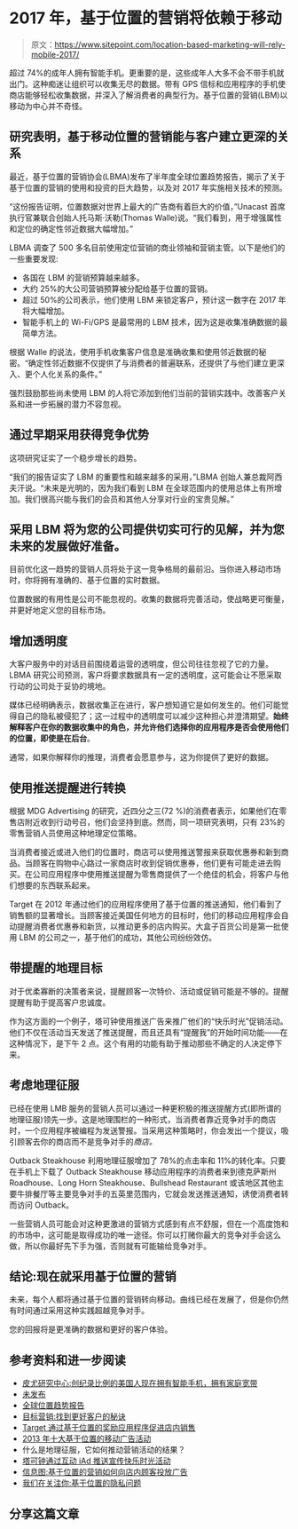 # 2017 年，基于位置的营销将依赖于移动

> 原文：<https://www.sitepoint.com/location-based-marketing-will-rely-mobile-2017/>

超过 74%的成年人拥有智能手机。更重要的是，这些成年人大多不会不带手机就出门。这种痴迷让组织可以收集无尽的数据。带有 GPS 信标和应用程序的手机使商店能够轻松收集数据，并深入了解消费者的典型行为。基于位置的营销(LBM)以移动为中心并不奇怪。

## 研究表明，基于移动位置的营销能与客户建立更深的关系

最近，基于位置的营销协会(LBMA)发布了半年度全球位置趋势报告，揭示了关于基于位置的营销的使用和投资的巨大趋势，以及对 2017 年实施相关技术的预测。

“这份报告证明，位置数据对世界上最大的广告商有着巨大的价值，”Unacast 首席执行官兼联合创始人托马斯·沃勒(Thomas Walle)说。“我们看到，用于增强属性和定位的确定性邻近数据大幅增加。”

LBMA 调查了 500 多名目前使用定位营销的商业领袖和营销主管。以下是他们的一些重要发现:

*   各国在 LBM 的营销预算越来越多。
*   大约 25%的大公司营销预算被分配给基于位置的营销。
*   超过 50%的公司表示，他们使用 LBM 来锁定客户，预计这一数字在 2017 年将大幅增加。
*   智能手机上的 Wi-Fi/GPS 是最常用的 LBM 技术，因为这是收集准确数据的最简单方法。

根据 Walle 的说法，使用手机收集客户信息是准确收集和使用邻近数据的秘密。“确定性邻近数据不仅提供了与消费者的普遍联系，还提供了与他们建立更深入、更个人化关系的条件。”

强烈鼓励那些尚未使用 LBM 的人将它添加到他们当前的营销实践中。改善客户关系和进一步拓展的潜力不容忽视。

## 通过早期采用获得竞争优势

这项研究证实了一个稳步增长的趋势。

“我们的报告证实了 LBM 的重要性和越来越多的采用，”LBMA 创始人兼总裁阿西夫汗说。“未来是光明的，因为我们看到 LBM 在全球范围内的使用总体上有所增加。我们很高兴能与我们的会员和其他人分享对行业的宝贵见解。”

## 采用 LBM 将为您的公司提供切实可行的见解，并为您未来的发展做好准备。

目前优化这一趋势的营销人员将处于这一竞争格局的最前沿。当你进入移动市场时，你将拥有准确的、基于位置的实时数据。

位置数据的有用性是公司不能忽视的。收集的数据将完善活动，使战略更可衡量，并更好地定义您的目标市场。

## 增加透明度

大客户服务中的对话目前围绕着运营的透明度，但公司往往忽视了它的力量。LBMA 研究公司预测，客户将要求数据具有一定的透明度，这可能会让不愿采取行动的公司处于妥协的境地。

媒体已经明确表示，数据收集正在进行，客户想知道它是如何发生的。他们可能觉得自己的隐私被侵犯了；这一过程中的透明度可以减少这种担心并澄清期望。**始终解释客户在你的数据收集中的角色，并允许他们选择你的应用程序是否会使用他们的位置，即使是在后台**。

通常，如果你解释你的推理，消费者会愿意参与，这为你提供了更好的数据。

## 使用推送提醒进行转换

根据 MDG Advertising 的研究，近四分之三(72 %)的消费者表示，如果他们在零售店附近收到行动号召，他们会坚持到底。然而，同一项研究表明，只有 23%的零售营销人员使用这种地理定位策略。

当消费者接近或进入他们的位置时，商店可以使用推送警报来获取优惠券和新到商品。当顾客在购物中心路过一家商店时收到促销优惠券，他们更有可能走进去购买。在公司应用程序中使用推送提醒为零售商提供了一个绝佳的机会，将客户与他们想要的东西联系起来。

Target 在 2012 年通过他们的应用程序使用了基于位置的推送通知，他们看到了销售额的显著增长。当顾客接近美国任何地方的目标时，他们的移动应用程序会自动提醒消费者优惠券和新货，以推动更多的店内购买。大盒子百货公司是第一批使用 LBM 的公司之一，基于他们的成功，其他公司纷纷效仿。

## 带提醒的地理目标

对于优柔寡断的决策者来说，提醒顾客一次特价、活动或促销可能是不够的。提醒提醒有助于提高客户忠诚度。

作为这方面的一个例子，塔可钟使用推送广告来推广他们的“快乐时光”促销活动。他们不仅在活动当天发送了推送提醒，而且还具有“提醒我”的开始时间功能——在这种情况下，是下午 2 点。这个有用的功能有助于推动那些不确定的人决定停下来。

## 考虑地理征服

已经在使用 LMB 服务的营销人员可以通过一种更积极的推送提醒方式(即所谓的地理征服)领先一步。这是地理围栏的一种形式，当消费者靠近竞争对手的商店时，一个应用程序被编程为发送警报。当采用这种策略时，你会发出一个提议，吸引顾客去你的商店而不是竞争对手的*商店。*

Outback Steakhouse 利用地理征服增加了 78%的点击率和 11%的转化率。只要在手机上下载了 Outback Steakhouse 移动应用程序的消费者来到德克萨斯州 Roadhouse、Long Horn Steakhouse、Bullshead Restaurant 或该地区其他主要牛排餐厅等主要竞争对手的五英里范围内，它就会发送推送通知，诱使消费者转而访问 Outback。

一些营销人员可能会对这种更激进的营销方式感到有点不舒服，但在一个高度饱和的市场中，这可能是取得成功的唯一途径。你可以打赌你最大的竞争对手会这么做，所以你最好先下手为强，否则就有可能输给竞争对手。

## 结论:现在就采用基于位置的营销

未来，每个人都将通过基于位置的营销转向移动。曲线已经在发展了，但是你仍然有时间通过采用这种实践超越竞争对手。

您的回报将是更准确的数据和更好的客户体验。

## 参考资料和进一步阅读

*   [皮尤研究中心:创纪录比例的美国人现在拥有智能手机，拥有家庭宽带](http://www.pewresearch.org/fact-tank/2017/01/12/evolution-of-technology)
*   [未发布](https://unacast.com/)
*   [全球位置趋势报告](http://www.thelbma.com/research/108/lbma-2017-global-location-trends-report/)
*   [目标营销:找到更好客户的秘诀](https://www.sitepoint.com/target-marketing-the-secret-to-finding-better-clients/)
*   [Target 通过基于位置的奖励应用程序促进店内销售](http://www.retaildive.com/ex/mobilecommercedaily/target-bolsters-in-store-sales-via-location-based-rewards-app)
*   [2013 年十大基于位置的移动广告活动](http://www.mobilemarketer.com/ex/mobilemarketer/cms/news/advertising/16821.html)
*   什么是地理征服，它如何推动营销活动的结果？
*   [塔可钟通过互动 iAd 推送宣传快乐时光活动](http://www.mobilecommercedaily.com/taco-bell-flaunts-happier-hour-campaign-through-interactive-iad-push)
*   [信息图:基于位置的营销如何向店内顾客投放广告](http://www.mdgadvertising.com/blog/the-future-of-proximity-micro-location-marketing-infographic/)
*   [我们在关注你:基于位置的隐私问题](http://www.dmnews.com/mobile-marketing/were-watching-you-location-based-privacy-issues/article/237438/)

## 分享这篇文章